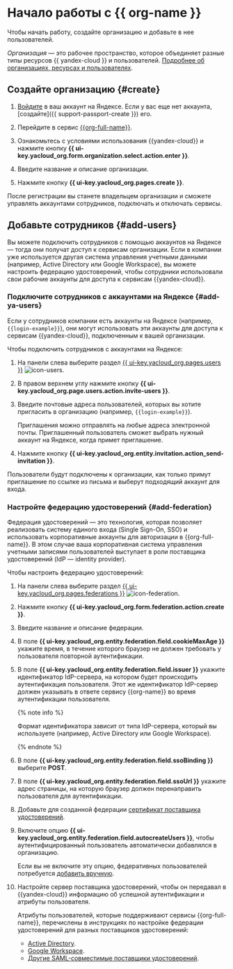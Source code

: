# Начало работы с {{ org-name }}

Чтобы начать работу, создайте организацию и добавьте в нее пользователей.

_Организация_ — это рабочее пространство, которое объединяет разные типы ресурсов {{ yandex-cloud }} и пользователей. [Подробнее об организациях, ресурсах и пользователях](../overview/roles-and-resources.md).

## Создайте организацию {#create}

1. [Войдите]({{link-passport}}) в ваш аккаунт на Яндексе. Если у вас еще нет аккаунта, [создайте]({{ support-passport-create }}) его.

1. Перейдите в сервис [{{org-full-name}}]({{link-org-main}}).

1. Ознакомьтесь с условиями использования {{yandex-cloud}} и нажмите кнопку **{{ ui-key.yacloud_org.form.organization.select.action.enter }}**.

1. Введите название и описание организации.

1. Нажмите кнопку **{{ ui-key.yacloud_org.pages.create }}**.

После регистрации вы станете владельцем организации и сможете управлять аккаунтами сотрудников, подключать и отключать сервисы.

## Добавьте сотрудников {#add-users}

Вы можете подключить сотрудников с помощью аккаунтов на Яндексе — тогда они получат доступ к сервисам организации. Если в компании уже используется другая система управления учетными данными (например, Active Directory или Google Workspace), вы можете настроить федерацию удостоверений, чтобы сотрудники использовали свои рабочие аккаунты для доступа к сервисам {{yandex-cloud}}.

### Подключите сотрудников с аккаунтами на Яндексе {#add-ya-users}

Если у сотрудников компании есть аккаунты на Яндексе (например, `{{login-example}}`), они могут использовать эти аккаунты для доступа к сервисам {{yandex-cloud}}, подключенным к вашей организации.

Чтобы подключить сотрудников с аккаунтами на Яндексе:

1. На панели слева выберите раздел [{{ ui-key.yacloud_org.pages.users }}]({{link-org-users}}) ![icon-users](../_assets/organization/icon-users.svg).

1. В правом верхнем углу нажмите кнопку **{{ ui-key.yacloud_org.page.users.action.invite-users }}**.

1. Введите почтовые адреса пользователей, которых вы хотите пригласить в организацию (например, `{{login-example}}`).

    Приглашения можно отправлять на любые адреса электронной почты. Приглашенный пользователь сможет выбрать нужный аккаунт на Яндексе, когда примет приглашение.


1. Нажмите кнопку **{{ ui-key.yacloud_org.entity.invitation.action_send-invitation }}**.

Пользователи будут подключены к организации, как только примут приглашение по ссылке из письма и выберут подходящий аккаунт для входа.

### Настройте федерацию удостоверений {#add-federation}

Федерация удостоверений — это технология, которая позволяет реализовать систему единого входа (Single Sign-On, SSO) и использовать корпоративные аккаунты для авторизации в {{org-full-name}}. В этом случае ваша корпоративная система управления учетными записями пользователей выступает в роли поставщика удостоверений (IdP — identity provider).

Чтобы настроить федерацию удостоверений:

1. На панели слева выберите раздел [{{ ui-key.yacloud_org.pages.federations }}]({{link-org-federations}}) ![icon-federation](../_assets/organization/icon-federation.svg).

1. Нажмите кнопку **{{ ui-key.yacloud_org.form.federation.action.create }}**.

1. Введите название и описание федерации.

1. В поле **{{ ui-key.yacloud_org.entity.federation.field.cookieMaxAge }}** укажите время, в течение которого браузер не должен требовать у пользователя повторной аутентификации.

1. В поле **{{ ui-key.yacloud_org.entity.federation.field.issuer }}** укажите идентификатор IdP-сервера, на котором будет происходить аутентификация пользователя. Этот же идентификатор IdP-сервер должен указывать в ответе сервису {{org-name}} во время аутентификации пользователя.

    {% note info %}

    Формат идентификатора зависит от типа IdP-сервера, который вы используете (например, Active Directory или Google Workspace).

    {% endnote %}

1. В поле **{{ ui-key.yacloud_org.entity.federation.field.ssoBinding }}** выберите **POST**.

1. В поле **{{ ui-key.yacloud_org.entity.federation.field.ssoUrl }}** укажите адрес страницы, на которую браузер должен перенаправить пользователя для аутентификации.

1. Добавьте для созданной федерации [сертификат поставщика удостоверений](#add-cert).

1. Включите опцию **{{ ui-key.yacloud_org.entity.federation.field.autocreateUsers }}**, чтобы аутентифицированный пользователь автоматически добавлялся в организацию.
   
   Если вы не включите эту опцию, федеративных пользователей потребуется [добавить вручную](operations/add-account.md#add-user-sso).

1. Настройте сервер поставщика удостоверений, чтобы он передавал в {{yandex-cloud}} информацию об успешной аутентификации и атрибуты пользователя.

   Атрибуты пользователей, которые поддерживают сервисы {{org-full-name}}, перечислены в инструкциях по настройке федерации удостоверений для разных поставщиков удостоверений:

   * [Active Directory](tutorials/federations/integration-adfs.md).
   * [Google Workspace](tutorials/federations/integration-gworkspace.md).
   * [Другие SAML-совместимые поставщики удостоверений](tutorials/federations/integration-common.md).

